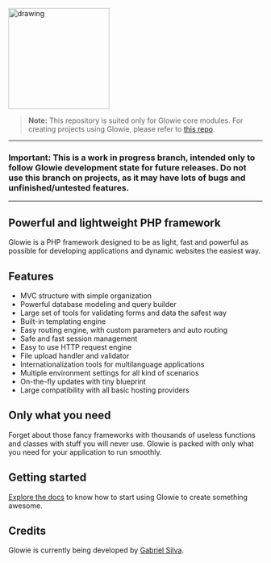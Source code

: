 <a href="https://glowie.tk" target="_blank"><img src="https://i.imgur.com/5tsmOE4.png" alt="drawing" width="200"/></a>

> **Note:** This repository is suited only for Glowie core modules. For creating projects using Glowie, please refer to <a href="https://github.com/glowieframework/glowie">this repo</a>.
---
### **Important:** This is a work in progress branch, intended only to follow Glowie development state for future releases. Do not use this branch on projects, as it may have lots of bugs and unfinished/untested features.
---
## Powerful and lightweight PHP framework
Glowie is a PHP framework designed to be as light, fast and powerful as possible for developing applications and dynamic websites the easiest way.

## Features
- MVC structure with simple organization
- Powerful database modeling and query builder
- Large set of tools for validating forms and data the safest way
- Built-in templating engine
- Easy routing engine, with custom parameters and auto routing
- Safe and fast session management
- Easy to use HTTP request engine
- File upload handler and validator
- Internationalization tools for multilanguage applications
- Multiple environment settings for all kind of scenarios
- On-the-fly updates with tiny blueprint
- Large compatibility with all basic hosting providers

## Only what you need
Forget about those fancy frameworks with thousands of useless functions and classes with stuff you will never use. Glowie is packed with only what you need for your application to run smoothly.

## Getting started
[Explore the docs](https://glowie.tk/docs) to know how to start using Glowie to create something awesome.

## Credits
Glowie is currently being developed by [Gabriel Silva](https://eugabrielsilva.tk).